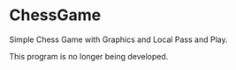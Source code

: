 # ChessGame
 Simple Chess Game with Graphics and Local Pass and Play.

 This program is no longer being developed.
